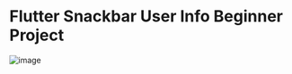 # Flutter Snackbar User Info Beginner Project

![image](https://github.com/companyakis/flutter-snackbar-userinfo-project/assets/77589867/cb8d00b6-587c-4d5d-9cc6-2aec5cc4c31e)


